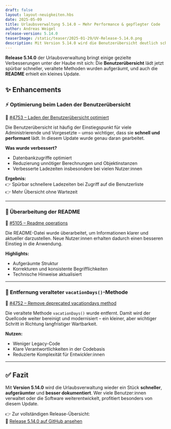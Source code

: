 ```yaml
---
draft: false
layout: layout-neuigkeiten.hbs
date: 2025-05-09
title: Urlaubsverwaltung 5.14.0 – Mehr Performance & gepflegter Code
author: Andreas Weigel
release-version: 5.14.0
teaserImage: /static/teaser/2025-01-29/UV-Release-5.14.0.png
description: Mit Version 5.14.0 wird die Benutzerübersicht deutlich schneller geladen, veralteter Code entfernt und die README-Dokumentation überarbeitet.
---
```


**Release 5.14.0** der Urlaubsverwaltung bringt einige gezielte Verbesserungen unter der Haube mit sich: Die **Benutzerübersicht** lädt jetzt spürbar schneller, veraltete Methoden wurden aufgeräumt, und auch die **README** erhielt ein kleines Update.

<!-- more -->

## ✨ Enhancements

### ⚡️ Optimierung beim Laden der Benutzerübersicht

🔗 [#4753 – Laden der Benutzerübersicht optimiert](https://github.com/urlaubsverwaltung/urlaubsverwaltung/pull/4753)

Die Benutzerübersicht ist häufig der Einstiegspunkt für viele Administrierende und Vorgesetzte – umso wichtiger, dass sie **schnell und performant** lädt. In diesem Update wurde genau daran gearbeitet.

**Was wurde verbessert?**

- Datenbankzugriffe optimiert
- Reduzierung unnötiger Berechnungen und Objektinstanzen
- Verbesserte Ladezeiten insbesondere bei vielen Nutzer:innen

**Ergebnis:**  
👉 Spürbar schnellere Ladezeiten bei Zugriff auf die Benutzerliste  
👉 Mehr Übersicht ohne Wartezeit

---

### 📘 Überarbeitung der README

🔗 [#5105 – Readme operations](https://github.com/urlaubsverwaltung/urlaubsverwaltung/pull/5105)

Die README-Datei wurde überarbeitet, um Informationen klarer und aktueller darzustellen. Neue Nutzer:innen erhalten dadurch einen besseren Einstieg in die Anwendung.

**Highlights:**

- Aufgeräumte Struktur
- Korrekturen und konsistente Begrifflichkeiten
- Technische Hinweise aktualisiert

---

### 🧹 Entfernung veralteter `vacationDays()`-Methode

🔗 [#4752 – Remove deprecated vacationdays method](https://github.com/urlaubsverwaltung/urlaubsverwaltung/pull/4752)

Die veraltete Methode `vacationDays()` wurde entfernt. Damit wird der Quellcode weiter bereinigt und modernisiert – ein kleiner, aber wichtiger Schritt in Richtung langfristiger Wartbarkeit.

**Nutzen:**

- Weniger Legacy-Code
- Klare Verantwortlichkeiten in der Codebasis
- Reduzierte Komplexität für Entwickler:innen

---

## ✅ Fazit

Mit **Version 5.14.0** wird die Urlaubsverwaltung wieder ein Stück **schneller**, **aufgeräumter** und **besser dokumentiert**. Wer viele Benutzer:innen verwaltet oder die Software weiterentwickelt, profitiert besonders von diesem Update.

👉 Zur vollständigen Release-Übersicht:  
🔗 [Release 5.14.0 auf GitHub ansehen](https://github.com/urlaubsverwaltung/urlaubsverwaltung/releases/tag/urlaubsverwaltung-5.14.0)
